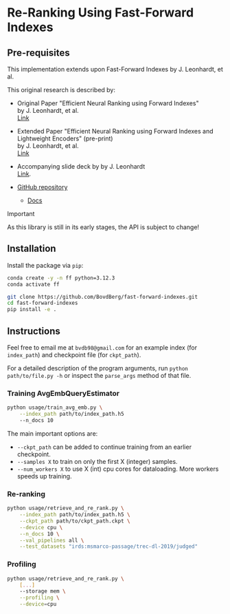 # Re-Ranking Using Fast-Forward Indexes

## Pre-requisites
This implementation extends upon Fast-Forward Indexes by J. Leonhardt, et al.

This original research is described by:

- Original Paper "Efficient Neural Ranking using Forward Indexes"  
by J. Leonhardt, et al.  
[Link](https://dl.acm.org/doi/abs/10.1145/3485447.3511955)

- Extended Paper "Efficient Neural Ranking using Forward Indexes and Lightweight Encoders" (pre-print)  
by J. Leonhardt, et al.  
[Link](https://arxiv.org/abs/2311.01263)

- Accompanying slide deck by by J. Leonhardt  
[Link](https://mrjleo.github.io/slides/2023-phd/).

- [GitHub repository](https://github.com/mrjleo/fast-forward-indexes)

    - [Docs](https://mrjleo.github.io/fast-forward-indexes/docs)

> [!IMPORTANT]
> As this library is still in its early stages, the API is subject to change!

## Installation

Install the package via `pip`:

<!-- TODO [final]: improve installation instructions -->
```bash
conda create -y -n ff python=3.12.3
conda activate ff

git clone https://github.com/BovdBerg/fast-forward-indexes.git
cd fast-forward-indexes
pip install -e .
```


## Instructions
Feel free to email me at `bvdb98@gmail.com` for an example index (for `index_path`) and checkpoint file (for `ckpt_path`).

For a detailed description of the program arguments, run ```python path/to/file.py -h``` or inspect the `parse_args` method of that file.

### Training AvgEmbQueryEstimator
```bash
python usage/train_avg_emb.py \
    --index_path path/to/index_path.h5
    --n_docs 10
```
The main important options are:
- `--ckpt_path` can be added to continue training from an earlier checkpoint.
- `--samples X` to train on only the first X (integer) samples.
- `--num_workers X` to use X (int) cpu cores for dataloading. More workers speeds up training.

### Re-ranking
<!-- TODO [final]: update run script in readme -->
```bash
python usage/retrieve_and_re_rank.py \
    --index_path path/to/index_path.h5 \
    --ckpt_path path/to/ckpt_path.ckpt \
    --device cpu \
    --n_docs 10 \
    --val_pipelines all \
    --test_datasets "irds:msmarco-passage/trec-dl-2019/judged"
```

### Profiling
```bash
python usage/retrieve_and_re_rank.py \
    [...]
    --storage mem \
    --profiling \
    --device=cpu
```
